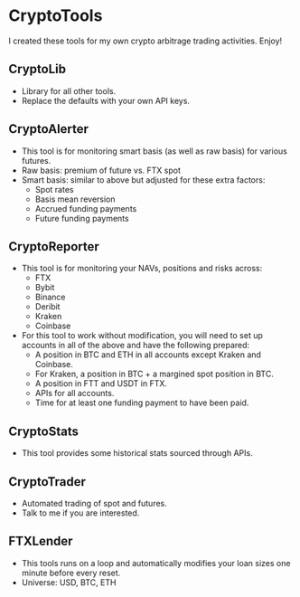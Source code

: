 # CryptoTools
I created these tools for my own crypto arbitrage trading activities.  Enjoy!

## CryptoLib
- Library for all other tools.
- Replace the defaults with your own API keys.

## CryptoAlerter
- This tool is for monitoring smart basis (as well as raw basis) for various futures.
- Raw basis: premium of future vs. FTX spot
- Smart basis: similar to above but adjusted for these extra factors:
	- Spot rates
	- Basis mean reversion
	- Accrued funding payments
	- Future funding payments

## CryptoReporter
- This tool is for monitoring your NAVs, positions and risks across:
	- FTX
	- Bybit
	- Binance
	- Deribit
	- Kraken
	- Coinbase
- For this tool to work without modification, you will need to set up accounts in all of the above and have the following prepared:
	- A position in BTC and ETH in all accounts except Kraken and Coinbase.
	- For Kraken, a position in BTC + a margined spot position in BTC.  
	- A position in FTT and USDT in FTX.
	- APIs for all accounts.
	- Time for at least one funding payment to have been paid.

## CryptoStats
- This tool provides some historical stats sourced through APIs.

## CryptoTrader
- Automated trading of spot and futures.
- Talk to me if you are interested.

## FTXLender
- This tools runs on a loop and automatically modifies your loan sizes one minute before every reset.
- Universe: USD, BTC, ETH